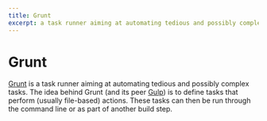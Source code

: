 ```yaml
---
title: Grunt
excerpt: a task runner aiming at automating tedious and possibly complex tasks
---
```


# Grunt

[Grunt](http://gruntjs.com/) is a task runner aiming at automating tedious and possibly complex tasks. The idea behind Grunt (and its peer [Gulp](/_glossary/GULP.md)) is to define tasks that perform (usually file-based) actions. These tasks can then be run through the command line or as part of another build step.
